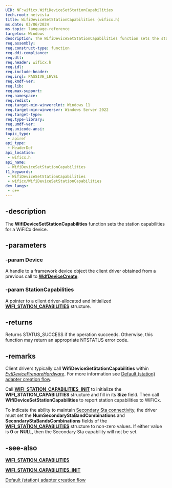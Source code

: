 ```yaml
---
UID: NF:wificx.WifiDeviceSetStationCapabilities
tech.root: netvista
title: WifiDeviceSetStationCapabilities (wificx.h)
ms.date: 03/06/2024
ms.topic: language-reference
targetos: Windows
description: The WifiDeviceSetStationCapabilities function sets the station capabilities for a WiFiCx device.
req.assembly: 
req.construct-type: function
req.ddi-compliance: 
req.dll: 
req.header: wificx.h
req.idl: 
req.include-header: 
req.irql: PASSIVE_LEVEL
req.kmdf-ver: 
req.lib: 
req.max-support: 
req.namespace: 
req.redist: 
req.target-min-winverclnt: Windows 11 
req.target-min-winversvr: Windows Server 2022
req.target-type: 
req.type-library: 
req.umdf-ver: 
req.unicode-ansi: 
topic_type:
 - apiref
api_type:
 - HeaderDef
api_location:
 - wificx.h
api_name:
 - WifiDeviceSetStationCapabilities
f1_keywords:
 - WifiDeviceSetStationCapabilities
 - wificx/WifiDeviceSetStationCapabilities
dev_langs:
 - c++
---
```


## -description

The **WifiDeviceSetStationCapabilities** function sets the station capabilities for a WiFiCx device.

## -parameters

### -param Device

A handle to a framework device object the client driver obtained from a previous call to [**WdfDeviceCreate**](../wdfdevice/nf-wdfdevice-wdfdevicecreate.md).

### -param StationCapabilities

A pointer to a client driver-allocated and initialized [**WIFI_STATION_CAPABILITIES**](ns-wificx-wifi_station_capabilities.md) structure.

## -returns

Returns STATUS_SUCCESS if the operation succeeds. Otherwise, this function may return an appropriate NTSTATUS error code.

## -remarks

Client drivers typically call **WifiDeviceSetStationCapabilities** within [*EvtDevicePrepareHardware*](../wdfdevice/nc-wdfdevice-evt_wdf_device_prepare_hardware.md). For more information see [Default (station) adapter creation flow](/windows-hardware/drivers/netcx/writing-a-wificx-client-driver#default-(station)-adapter-creation-flow).

Call [**WIFI_STATION_CAPABILITIES_INIT**](nf-wificx-wifi_station_capabilities_init.md) to initialize the **WIFI_STATION_CAPABILITIES** structure and fill in its **Size** field. Then call **WifiDeviceSetStationCapabilities** to report station capabilities to WiFiCx.

To indicate the ability to maintain [Secondary Sta connectivity](/windows-hardware/drivers/netcx/dual-sta-connectivity), the driver must set the **NumSecondaryStaBandCombinations** and **SecondaryStaBandsCombinations** fields of the [**WIFI_STATION_CAPABILITIES**](ns-wificx-wifi_station_capabilities.md) structure to non-zero values. If either value is **0** or **NULL**, then the Secondary Sta capability will not be set.

## -see-also

[**WIFI_STATION_CAPABILITIES**](ns-wificx-wifi_station_capabilities.md)

[**WIFI_STATION_CAPABILITIES_INIT**](nf-wificx-wifi_station_capabilities_init.md)

[Default (station) adapter creation flow](/windows-hardware/drivers/netcx/writing-a-wificx-client-driver#default-(station)-adapter-creation-flow)

